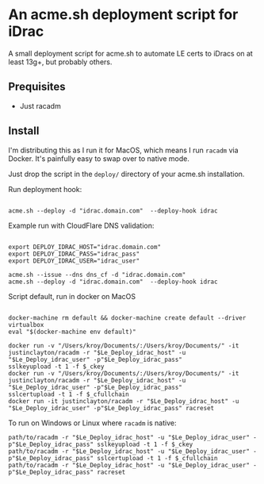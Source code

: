 # An acme.sh deployment script for iDrac

A small deployment script for acme.sh to automate LE certs to iDracs on at least 13g+, but probably others.

## Prequisites

* Just racadm

## Install

I'm distributing this as I run it for MacOS, which means I run `racadm` via Docker.  It's painfully easy to swap over to native mode.

Just drop the script in the `deploy/` directory of your acme.sh installation.  

Run deployment hook:

```

acme.sh --deploy -d "idrac.domain.com"  --deploy-hook idrac

```

Example run with CloudFlare DNS validation:


```

export DEPLOY_IDRAC_HOST="idrac.domain.com"
export DEPLOY_IDRAC_PASS="idrac_pass"
export DEPLOY_IDRAC_USER="idrac_user"

acme.sh --issue --dns dns_cf -d "idrac.domain.com"
acme.sh --deploy -d "idrac.domain.com"  --deploy-hook idrac

```

Script default, run in docker on MacOS

```

docker-machine rm default && docker-machine create default --driver virtualbox
eval "$(docker-machine env default)"

docker run -v "/Users/kroy/Documents/:/Users/kroy/Documents/" -it justinclayton/racadm -r "$Le_Deploy_idrac_host" -u "$Le_Deploy_idrac_user" -p"$Le_Deploy_idrac_pass"           sslkeyupload -t 1 -f $_ckey
docker run -v "/Users/kroy/Documents/:/Users/kroy/Documents/" -it justinclayton/racadm -r "$Le_Deploy_idrac_host" -u "$Le_Deploy_idrac_user" -p"$Le_Deploy_idrac_pass"           sslcertupload -t 1 -f $_cfullchain
docker run -it justinclayton/racadm -r "$Le_Deploy_idrac_host" -u "$Le_Deploy_idrac_user" -p"$Le_Deploy_idrac_pass" racreset

```

To run on Windows or Linux where `racadm` is native:


```
path/to/racadm -r "$Le_Deploy_idrac_host" -u "$Le_Deploy_idrac_user" -p"$Le_Deploy_idrac_pass" sslkeyupload -t 1 -f $_ckey
path/to/racadm -r "$Le_Deploy_idrac_host" -u "$Le_Deploy_idrac_user" -p"$Le_Deploy_idrac_pass" sslcertupload -t 1 -f $_cfullchain
path/to/racadm -r "$Le_Deploy_idrac_host" -u "$Le_Deploy_idrac_user" -p"$Le_Deploy_idrac_pass" racreset

```
